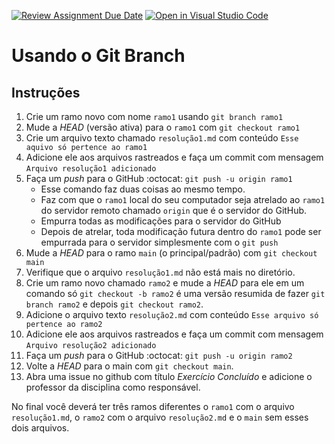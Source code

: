 [![Review Assignment Due Date](https://classroom.github.com/assets/deadline-readme-button-8d59dc4de5201274e310e4c54b9627a8934c3b88527886e3b421487c677d23eb.svg)](https://classroom.github.com/a/xn8-eZsA)
[![Open in Visual Studio Code](https://classroom.github.com/assets/open-in-vscode-c66648af7eb3fe8bc4f294546bfd86ef473780cde1dea487d3c4ff354943c9ae.svg)](https://classroom.github.com/online_ide?assignment_repo_id=10633226&assignment_repo_type=AssignmentRepo)
# Usando o Git Branch

## Instruções

1. Crie um ramo novo com nome `ramo1` usando `git branch ramo1`
2. Mude a _HEAD_ (versão ativa) para o `ramo1` com `git checkout ramo1`
3. Crie um arquivo texto chamado `resolução1.md` com conteúdo `Esse aquivo só pertence ao ramo1`
4. Adicione ele aos arquivos rastreados e faça um commit com mensagem `Arquivo resolução1 adicionado`
5. Faça um _push_ para o GitHub :octocat: `git push -u origin ramo1`
   - Esse comando faz duas coisas ao mesmo tempo.
   - Faz com que o `ramo1` local do seu computador seja atrelado ao `ramo1` do servidor remoto chamado `origin` que é o servidor do GitHub.
   - Empurra todas as modificações para o servidor do GitHub
   - Depois de atrelar, toda modificação futura dentro do `ramo1` pode ser empurrada para o servidor simplesmente com o `git push`
6. Mude a _HEAD_ para o ramo `main` (o principal/padrão) com `git checkout main`
7. Verifique que o arquivo `resolução1.md` não está mais no diretório.
8. Crie um ramo novo chamado `ramo2` e mude a _HEAD_ para ele em um comando só `git checkout -b ramo2` é uma versão resumida de fazer `git branch ramo2` e depois `git checkout ramo2`.
9. Adicione o arquivo texto `resolução2.md` com conteúdo `Esse arquivo só pertence ao ramo2`
10. Adicione ele aos arquivos rastreados e faça um commit com mensagem `Arquivo resolução2 adicionado`
11. Faça um _push_ para o GitHub :octocat: `git push -u origin ramo2`
12. Volte a _HEAD_ para o main com `git checkout main`.
13. Abra uma issue no github com título _Exercício Concluído_ e adicione o professor da disciplina como responsável.

No final você deverá ter três ramos diferentes o `ramo1` com o arquivo `resolução1.md`, o `ramo2` com o arquivo `resolução2.md` e o `main` sem esses dois arquivos.
